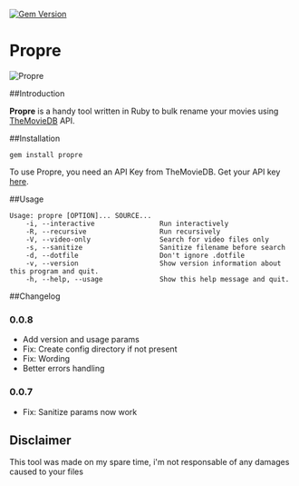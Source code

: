 [![Gem Version](https://badge.fury.io/rb/propre.svg)](http://badge.fury.io/rb/propre)

Propre
======

![Propre](http://cl.ly/image/3b3M2Q2s2r2r/Image%202014-12-31%20at%204.10.46%20PM.png)

##Introduction

**Propre** is a handy tool written in Ruby to bulk rename your movies using [TheMovieDB](https://www.themoviedb.org/) API.

##Installation

    gem install propre

To use Propre, you need an API Key from TheMovieDB. Get your API key [here](https://www.themoviedb.org/account).

##Usage

    Usage: propre [OPTION]... SOURCE...
        -i, --interactive                Run interactively
        -R, --recursive                  Run recursively
        -V, --video-only                 Search for video files only
        -s, --sanitize                   Sanitize filename before search
        -d, --dotfile                    Don't ignore .dotfile
        -v, --version                    Show version information about this program and quit.
        -h, --help, --usage              Show this help message and quit.

##Changelog

### 0.0.8

  - Add version and usage params
  - Fix: Create config directory if not present
  - Fix: Wording
  - Better errors handling

### 0.0.7

  - Fix: Sanitize params now work

Disclaimer
----------

This tool was made on my spare time, i'm not responsable of any damages caused to your files
